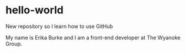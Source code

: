 # hello-world
New repository so I learn how to use GitHub

My name is Erika Burke and I am a front-end developer at The Wyanoke Group.
